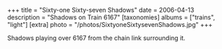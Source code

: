 +++
title = "Sixty-one Sixty-seven Shadows"
date = 2006-04-13
description = "Shadows on Train 6167"
[taxonomies]
albums = ["trains", "light"]
[extra]
photo = "/photos/SixtyoneSixtysevenShadows.jpg"
+++

Shadows playing over 6167 from the chain link surrounding it.
